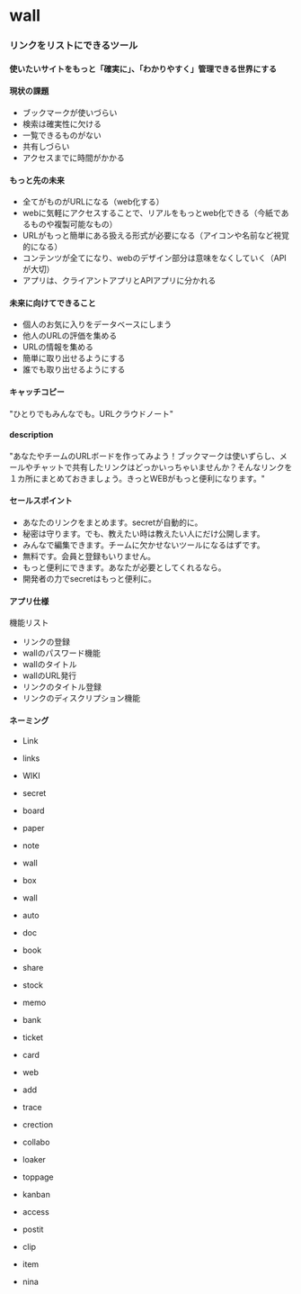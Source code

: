 # wall

### リンクをリストにできるツール

#### 使いたいサイトをもっと「確実に」、「わかりやすく」管理できる世界にする
#### 現状の課題
- ブックマークが使いづらい
- 検索は確実性に欠ける
- 一覧できるものがない
- 共有しづらい
- アクセスまでに時間がかかる

#### もっと先の未来
- 全てがものがURLになる（web化する）
- webに気軽にアクセスすることで、リアルをもっとweb化できる（今紙であるものや複製可能なもの）
- URLがもっと簡単にある扱える形式が必要になる（アイコンや名前など視覚的になる）
- コンテンツが全てになり、webのデザイン部分は意味をなくしていく（APIが大切）
- アプリは、クライアントアプリとAPIアプリに分かれる

#### 未来に向けてできること
- 個人のお気に入りをデータベースにしまう
- 他人のURLの評価を集める
- URLの情報を集める
- 簡単に取り出せるようにする
- 誰でも取り出せるようにする

#### キャッチコピー
"ひとりでもみんなでも。URLクラウドノート"

#### description
"あなたやチームのURLボードを作ってみよう！ブックマークは使いずらし、メールやチャットで共有したリンクはどっかいっちゃいませんか？そんなリンクを１カ所にまとめておきましょう。きっとWEBがもっと便利になります。"

#### セールスポイント
- あなたのリンクをまとめます。secretが自動的に。
- 秘密は守ります。でも、教えたい時は教えたい人にだけ公開します。
- みんなで編集できます。チームに欠かせないツールになるはずです。
- 無料です。会員と登録もいりません。
- もっと便利にできます。あなたが必要としてくれるなら。
- 開発者の力でsecretはもっと便利に。

#### アプリ仕様

機能リスト

- リンクの登録
- wallのパスワード機能
- wallのタイトル
- wallのURL発行
- リンクのタイトル登録
- リンクのディスクリプション機能

#### ネーミング
- Link
- links
- WIKI
- secret
- board
- paper
- note
- wall
- box
- wall
- auto
- doc
- book
- share
- stock
- memo
- bank
- ticket
- card
- web
- add
- trace
- crection
- collabo
- loaker
- toppage
- kanban
- access
- postit
- clip
- item

- nina
